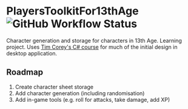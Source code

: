 # PlayersToolkitFor13thAge ![GitHub Workflow Status](https://img.shields.io/github/workflow/status/MylesFTOP/PlayersToolkitFor13thAge/.NET%20Core)
Character generation and storage for characters in 13th Age. Learning project. Uses [Tim Corey's C# course](https://youtu.be/wfWxdh-_k_4) for much of the initial design in desktop application.

## Roadmap
1. Create character sheet storage
2. Add character generation (including randomisation)
3. Add in-game tools (e.g. roll for attacks, take damage, add XP)
